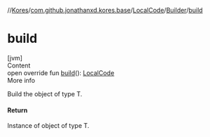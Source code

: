 //[Kores](../../../index.md)/[com.github.jonathanxd.kores.base](../../index.md)/[LocalCode](../index.md)/[Builder](index.md)/[build](build.md)



# build  
[jvm]  
Content  
open override fun [build](build.md)(): [LocalCode](../index.md)  
More info  


Build the object of type T.



#### Return  


Instance of object of type T.

  



